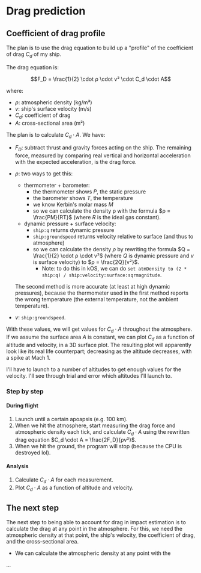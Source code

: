 # Drag prediction

## Coefficient of drag profile

The plan is to use the drag equation to build up a "profile" of the coefficient of drag $C_d$ of my ship.

The drag equation is:

$$F_D = \frac{1}{2} \cdot ρ \cdot v² \cdot C_d \cdot A$$

where:

- $ρ$: atmospheric density (kg/m³)
- $v$: ship's surface velocity (m/s)
- $C_d$: coefficient of drag
- $A$: cross-sectional area (m²)

The plan is to calculate $C_d \cdot A$. We have:

- $F_D$: subtract thrust and gravity forces acting on the ship. The remaining force, measured by comparing real vertical and horizontal acceleration with the expected acceleration, is the drag force.
- $ρ$: two ways to get this:
    - thermometer + barometer:
        - the thermometer shows $P$, the static pressure
        - the barometer shows $T$, the temperature
        - we know Kerbin's molar mass $M$
        - so we can calculate the density ρ with the formula $ρ = \frac{PM}{RT}$ (where $R$ is the ideal gas constant).
    - dynamic pressure + surface velocity:
        - `ship:q` returns dynamic pressure
        - `ship:groundspeed` returns velocity relative to surface (and thus to atmosphere)
        - so we can calculate the density $ρ$ by rewriting the formula $Q = \frac{1}{2} \cdot ρ \cdot v²$ (where $Q$ is dynamic pressure and $v$ is surface velocity) to $ρ = \frac{2Q}{v²}$.
            - Note: to do this in kOS, we can do `set atmDensity to (2 * ship:q) / ship:velocity:surface:sqrmagnitude`.

    The second method is more accurate (at least at high dynamic pressures), because the thermometer used in the first method reports the wrong temperature (the external temperature, not the ambient temperature).
- $v$: `ship:groundspeed`.

With these values, we will get values for $C_d \cdot A$ throughout the atmosphere. If we assume the surface area $A$ is constant, we can plot $C_d$ as a function of altitude and velocity, in a 3D surface plot. The resulting plot will apparently look like its real life counterpart; decreasing as the altitude decreases, with a spike at Mach 1.

I'll have to launch to a number of altitudes to get enough values for the velocity. I'll see through trial and error which altitudes I'll launch to.

### Step by step

#### During flight

1. Launch until a certain apoapsis (e.g. 100 km).
2. When we hit the atmosphere, start measuring the drag force and atmospheric density each tick, and calculate $C_d \cdot A$ using the rewritten drag equation $C_d \cdot A = \frac{2F_D}{ρv²}$.
3. When we hit the ground, the program will stop (because the CPU is destroyed lol).

#### Analysis

1. Calculate $C_d \cdot A$ for each measurement.
2. Plot $C_d \cdot A$ as a function of altitude and velocity.

## The next step

The next step to being able to account for drag in impact estimation is to calculate the drag at any point in the atmosphere. For this, we need the atmospheric density at that point, the ship's velocity, the coefficient of drag, and the cross-sectional area.

- We can calculate the atmospheric density at any point with the 

...
